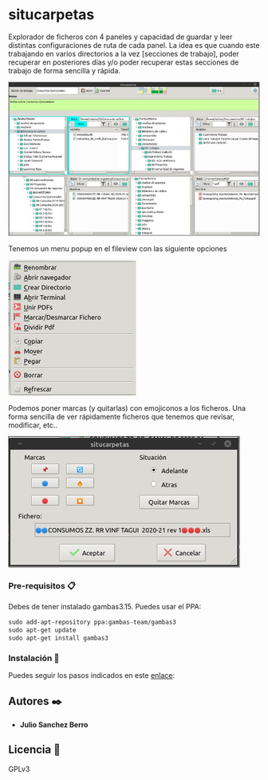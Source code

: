 # situcarpetas

Explorador de ficheros con 4 paneles y capacidad de guardar y leer distintas configuraciones de ruta de cada panel. La idea es que cuando este trabajando en varios directorios a la vez [secciones de trabajo], poder recuperar en posteriores días y/o poder recuperar estas secciones de trabajo de forma sencilla y rápida.

![Ejemplo de carga!](situcarpetas.jpeg "ejemplo uso")

Tenemos un menu popup en el fileview con las siguiente opciones

![Menu Popup filewiew!](MenuFileview.jpeg "menu popup")

Podemos poner marcas (y quitarlas) con emojiconos a los ficheros. Una forma sencilla de ver rápidamente ficheros que tenemos que revisar, modificar, etc..

![Poner marcar!](marcas.jpeg "marcar/desmarcar ficheros")


### Pre-requisitos 📋

Debes de tener instalado gambas3.15.
Puedes usar el PPA:

```
sudo add-apt-repository ppa:gambas-team/gambas3  
sudo apt-get update
sudo apt-get install gambas3
```

### Instalación 🔧

Puedes seguir los pasos indicados en este [enlace][enlace]:

[enlace]: https://gist.github.com/Nando98/2cd5fc89cb7cfbe9b5fba56220d05307

## Autores ✒️

* **Julio Sanchez Berro** 

## Licencia 📄

GPLv3
